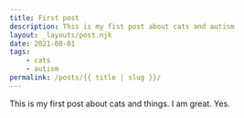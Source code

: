 ```yaml
---
title: First post
description: This is my fist post about cats and autism
layout: _layouts/post.njk
date: 2021-08-01
tags: 
    - cats
    - autism
permalink: /posts/{{ title | slug }}/
---
```

This is my first post about cats and things. I am great. Yes.
